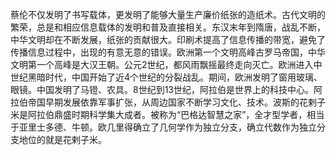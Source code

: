蔡伦不仅发明了书写载体，更发明了能够大量生产廉价纸张的造纸术。古代文明的繁荣，总是和相应信息载体的发明和普及直接相关。东汉末年到隋唐，战乱不断，中华文明却在不断发展，纸张的贡献很大。印刷术提高了信息传播的带宽，避免了传播信息过程中，出现的有意无意的错误。欧洲第一个文明高峰古罗马帝国，中华文明第一个高峰是大汉王朝。公元2世纪，都风雨飘摇最终走向灭亡。欧洲进入中世纪黑暗时代，中国开始了近4个世纪的分裂战乱。期间，欧洲发明了窗用玻璃、眼镜。中国发明了马镫、农具。8世纪到13世纪，阿拉伯是世界上的科技中心。阿拉伯帝国早期发展依靠军事扩张，从周边国家不断学习文化、技术。波斯的花剌子米是阿拉伯鼎盛时期科学集大成者。被称为“巴格达智慧之家”，全才型学者，相当于亚里士多德、牛顿。欧几里得确立了几何学作为独立分支，确立代数作为独立分支地位的就是花剌子米。
